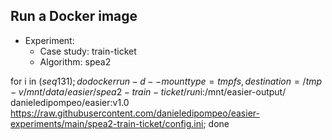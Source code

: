 
## Run a Docker image

 - Experiment: 
   - Case study: train-ticket
   - Algorithm: spea2

for i in $(seq 1 31); do docker run -d --mount type=tmpfs,destination=/tmp -v /mnt/data/easier/spea2-train-ticket/run$i:/mnt/easier-output/ danieledipompeo/easier:v1.0 https://raw.githubusercontent.com/danieledipompeo/easier-experiments/main/spea2-train-ticket/config.ini; done

